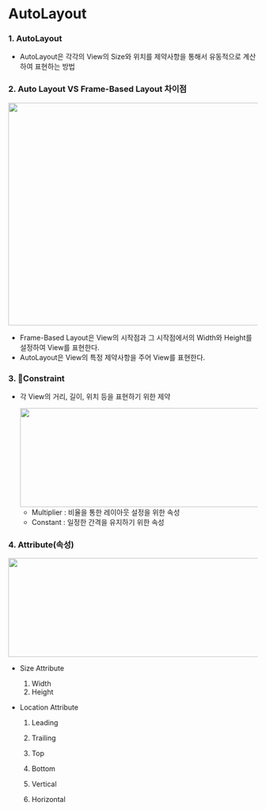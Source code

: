 # AutoLayout

### 1. AutoLayout

- AutoLayout은 각각의 View의 Size와 위치를 제약사항을 통해서 유동적으로 계산하여 표현하는 방법



### 2. Auto Layout VS Frame-Based Layout 차이점

<img src="https://simajune.github.io/img/posting/AutoLayout1.png" width="600px" height="450px"/>

- Frame-Based Layout은 View의 시작점과 그 시작점에서의 Width와 Height를 설정하여 View를 표현한다.
- AutoLayout은 View의 특정 제약사항을 주어 View를 표현한다.



### 3. Constraint

- 각 View의 거리, 길이, 위치 등을 표현하기 위한 제약 

  <img src="https://simajune.github.io/img/posting/AutoLayout2.png" width="600px" height="200px"/>

  - Multiplier : 비율을 통한 레이아웃 설정을 위한 속성
  - Constant : 일정한 간격을 유지하기 위한 속성

  

### 4. Attribute(속성) 

<img src="https://simajune.github.io/img/posting/AutoLayout3.png" width="600px" height="200px"/>

- Size Attribute

  1. Width
  2. Height

- Location Attribute

  1. Leading

  2. Trailing
  3. Top
  4. Bottom
  5. Vertical
  6. Horizontal






